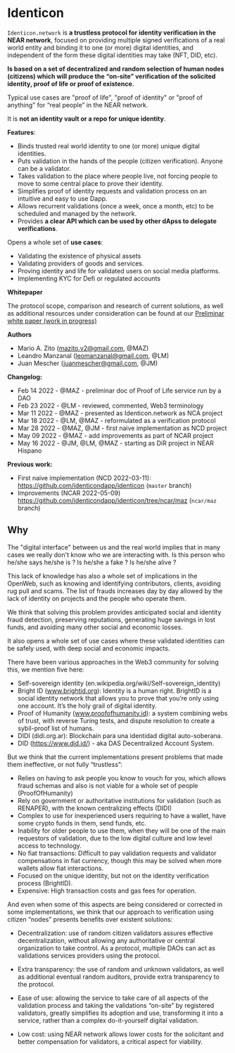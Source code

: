# Identicon

`Identicon.network` is **a trustless protocol for identity verification in the NEAR network**, focused on providing multiple signed verifications of a real world entity and binding it to one (or more) digital identities, and independent of the form these digital identities may take (NFT, DID, etc).  

**Is based on a set of decentralized and random selection of human nodes (citizens) which will produce the “on-site” verification of the solicited identity,  proof of life or proof of existence.**

Typical use cases are "proof of life", "proof of identity" or "proof of anything" for “real people” in the NEAR network. 

It is **not an identity vault or a repo for unique identity**. 

**Features**:

- Binds trusted real world identity to one (or more) unique digital identities.
- Puts validation in the hands of the people (citizen verification). Anyone can be a validator. 
- Takes validation to the place where people live, not forcing people to move to some central place to prove their identity.
- Simplifies proof of identity requests and validation process on an intuitive and easy to use Dapp.
- Allows recurrent validations (once a week, once a month, etc) to be scheduled and managed by the network.
- Provides **a clear API which can be used by other dApss to delegate verifications**.

Opens a whole set of **use cases**:

- Validating the existence of physical assets
- Validating providers of goods and services. 
- Proving identity and life for validated users on social media platforms.
- Implementing KYC for Defi or regulated accounts

**Whitepaper**

The protocol scope, comparison and research of current solutions, as well as additional resources under consideration can be found at our [Preliminar white paper (work in progress)](https://docs.google.com/document/d/1lDRp3crvEXCSTWXkbAY-ONF3Barg7jDoOdzxh1UjYmE/edit?usp=sharing)

**Authors**

- Mario A. Zito (mazito.v2@gmail.com, @MAZ)
- Leandro Manzanal (leomanzanal@gmail.com, @LM)
- Juan Mescher (juanmescher@gmail.com, @JM)

**Changelog:**

- Feb 14 2022 - @MAZ - preliminar doc of Proof of Life service run by a DAO
- Feb 23 2022 - @LM - reviewed, commented, Web3 terminology
- Mar 11 2022 - @MAZ - presented as Identicon.network as NCA project
- Mar 18 2022 - @LM, @MAZ - reformulated as a verification protocol
- Mar 28 2022 - @MAZ, @JM - first naive implementation as NCD project
- May 09 2022 - @MAZ - add improvements as part of NCAR project
- May 16 2022 - @JM, @LM, @MAZ - starting as DiR project in NEAR Hispano 

**Previous work:**

- First naive implementation (NCD 2022-03-11): https://github.com/identicondapp/identicon (`master` branch)
- Improvements (NCAR 2022-05-09) https://github.com/identicondapp/identicon/tree/ncar/maz (`ncar/maz` branch)

## Why

The "digital interface" between us and the real world implies that in many cases we really don't know who we are interacting with. Is this person who he/she says he/she is ? Is he/she a fake ? Is he/she alive ?

This lack of knowledge has also a whole set of implications in the OpenWeb, such as knowing and identifying contributors, clients, avoiding rug pull and scams. The list of frauds increases day by day allowed by the lack of identity on projects and the people who operate them.

We think that solving this problem provides anticipated social and identity fraud detection, preserving reputations, generating huge savings in lost funds, and avoiding many other social and economic losses.

It also opens a whole set of use cases where these validated identities can be safely used, with deep social and economic impacts.

There have been various approaches in the Web3 community for solving this, we mention five here:

- Self-sovereign identity (en.wikipedia.org/wiki/Self-sovereign_identity)
- Bright ID (www.brightid.org): Identity is a human right. BrightID is a social identity network that allows you to prove that you’re only using one account. It’s the holy grail of digital identity.
- Proof of Humanity (www.proofofhumanity.id): a system combining webs of trust, with reverse Turing tests, and dispute resolution to create a sybil-proof list of humans.
- DIDI (didi.org.ar): Blockchain para una identidad digital auto-soberana.
- DID (https://www.did.id/) - aka DAS Decentralized Account System.

But we think that the current implementations present problems that made them ineffective, or not fully “trustless”:

- Relies on having to ask people you know to vouch for you, which allows fraud schemas and also is not viable for a whole set of people (ProofOfHumanity)
- Rely on government or authoritative institutions for validation (such as RENAPER), with the known centralizing effects (DIDI)
- Complex to use for inexperienced users requiring to have a wallet, have some crypto funds in them, send funds, etc.
- Inability for older people to use them, when they will be one of the main requestors of validation, due to the low digital culture and low level access to technology.
- No fiat transactions: Difficult to pay validation requests and validator compensations in fiat currency, though this may be solved when more wallets allow fiat interactions. 
- Focused on the unique identity, but not on the identity verification process (BrightID).
- Expensive: High transaction costs and gas fees for operation.

And even when some of this aspects are being considered or corrected in some implementations, we think that our approach to verification using citizen “nodes” presents benefits over existent solutions:

- Decentralization: use of random citizen validators assures effective decentralization, without allowing any authoritative or central organization to take control. As a protocol, multiple DAOs can act as validations services providers using the protocol.

- Extra transparency: the use of random and unknown validators, as well as additional eventual random auditors, provide extra transparency to the protocol.

- Ease of use: allowing the service to take care of all aspects of the validation process and taking the validations “on-site” by registered validators, greatly simplifies its adoption and use, transforming it into a service, rather than a complex do-it-yourself digital validation.

- Low cost: using NEAR network allows lower costs for the solicitant and better compensation for validators, a critical aspect for viability.
